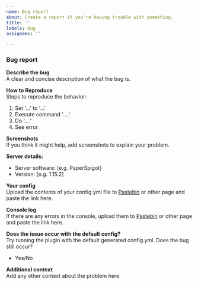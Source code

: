 ```yaml
---
name: Bug report
about: Create a report if you're having trouble with something.
title: ''
labels: bug
assignees: ''

---
```

### Bug report

**Describe the bug**  
A clear and concise description of what the bug is.

**How to Reproduce**  
Steps to reproduce the behavior:
1. Set '...' to '...'
2. Execute command '....'
3. Do '....'
4. See error

**Screenshots**  
If you think it might help, add screenshots to explain your problem.

**Server details:**  
 - Server software: [e.g. PaperSpigot]
 - Version: [e.g. 1.15.2]

**Your config**  
Upload the contents of your config.yml file to [Pastebin](https://pastebin.com/) or other page and paste the link here.

**Console log**  
If there are any errors in the console, upload them to [Pastebin](https://pastebin.com/) or other page and paste the link here.

**Does the issue occur with the default config?**  
Try running the plugin with the default generated config.yml. Does the bug still occur?
 - Yes/No

**Additional context**  
Add any other context about the problem here.
